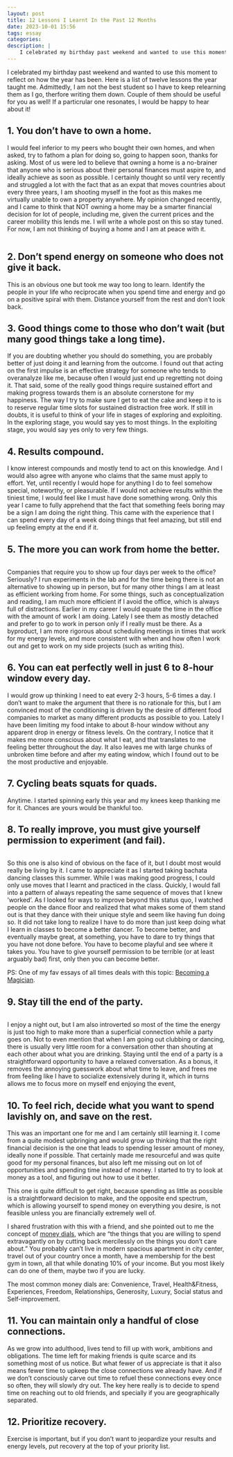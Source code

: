 ```yaml
---
layout: post
title: 12 Lessons I Learnt In the Past 12 Months
date: 2023-10-01 15:56
tags: essay
categories:
description: |
    I celebrated my birthday past weekend and wanted to use this moment to reflect on how the year has been. Here is a list of twelve lessons the year taught me. Admittedly, I am not the best student so I have to keep relearning them as I go, therfore writing them down. Couple of them should be useful for you as well! If a particrular one resonates, I would be happy to hear about it!
---
```

I celebrated my birthday past weekend and wanted to use this moment to reflect on how the year has been. Here is a list of twelve lessons the year taught me. Admittedly, I am not the best student so I have to keep relearning them as I go, therfore writing them down. Couple of them should be useful for you as well! If a particrular one resonates, I would be happy to hear about it!


## 1. You don’t have to own a home.

I would feel inferior to my peers who bought their own homes, and when asked, try to fathom a plan for doing so, going to happen soon, thanks for asking.
Most of us were led to believe that owning a home is a no-brainer that anyone who is serious about their personal finances must aspire to, and ideally achieve as soon as possible. I certainly thought so until very recently and struggled a lot with the fact that as an expat that moves countries about every three years, I am shooting myself in the foot as this makes me virtually unable to own a property anywhere. My opinion changed recently, and I came to think that NOT owning a home may be a smarter financial decision for lot of people, including me, given the current prices and the career mobility this lends me. I will write a whole post on this so stay tuned. For now, I am not thinking of buying a home and I am at peace with it.

<div class="img_row">
	<img class="col three" src="{{ site.baseurl }}/img/housingmarket.png" alt="" title="Header"/>
</div>
<div class="col three caption">
</div>

## 2. Don’t spend energy on someone who does not give it back.

This is an obvious one but took me way too long to learn. Identify the people in your life who reciprocate when you spend time and energy and go on a positive spiral with them. Distance yourself from the rest and don’t look back.

## 3. Good things come to those who don’t wait (but many good things take a long time).

If you are doubting whether you should do something, you are probably better of just doing it and learning from the outcome. I found out that acting on the first impulse is an effective strategy for someone who tends to overanalyze like me, because often I would just end up regretting not doing it.
That said, some of the really good things require sustained effort and making progress towards them is an absolute cornerstone for my happiness. The way I try to make sure I get to eat the cake and keep it to is to reserve regular time slots for sustained distraction free work.
If still in doubts, it is useful to think of your life in stages of exploring and exploiting. In the exploring stage, you would say yes to most things. In the exploiting stage, you would say yes only to very few things.

## 4. Results compound.

I know interest compounds and mostly tend to act on this knowledge. And I would also agree with anyone who claims that the same must apply to effort. Yet, until recently I would hope for anything I do to feel somehow special, noteworthy, or pleasurable. If I would not achieve results within the tiniest time, I would feel like I must have done something wrong. Only this year I came to fully apprehend that the fact that something feels boring may be a sign I am doing the right thing. This came with the experience that I can spend every day of a week doing things that feel amazing, but still end up feeling empty at the end if it.

## 5. The more you can work from home the better.

<div class="img_row">
	<img class="col three" src="{{ site.baseurl }}/img/wfh_dog.png" alt="" title="Header"/>
</div>
<div class="col three caption">
</div>

Companies that require you to show up four days per week to the office? Seriously? I run experiments in the lab and for the time being there is not an alternative to showing up in person, but for many other things I am at least as efficient working from home. For some things, such as conceptualization and reading, I am much more efficient if I avoid the office, which is always full of distractions.
Earlier in my career I would equate the time in the office with the amount of work I am doing. Lately I see them as mostly detached and prefer to go to work in person only if I really must be there. As a byproduct, I am more rigorous about scheduling meetings in times that work for my energy levels, and more consistent with when and how often I work out and get to work on my side projects (such as writing this).


## 6. You can eat perfectly well in just 6 to 8-hour window every day.

I would grow up thinking I need to eat every 2-3 hours, 5-6 times a day. I don’t want to make the argument that there is no rationale for this, but I am convinced most of the conditioning is driven by the desire of different food companies to market as many different products as possible to you. Lately I have been limiting my food intake to about 8-hour window without any apparent drop in energy or fitness levels. On the contrary, I notice that it makes me more conscious about what I eat, and that translates to me feeling better throughout the day. It also leaves me with large chunks of unbroken time before and after my eating window, which I found out to be the most productive and enjoyable. 

## 7. Cycling beats squats for quads.

Anytime. I started spinning early this year and my knees keep thanking me for it. Chances are yours would be thankful too.

## 8. To really improve, you must give yourself permission to experiment (and fail).

<div class="img_row">
	<img class="col three" src="{{ site.baseurl }}/img/swing-dance.gif" alt="" title="Header"/>
</div>
<div class="col three caption">
</div>

So this one is also kind of obvious on the face of it, but I doubt most would really be living by it. I came to appreciate it as I started taking bachata dancing classes this summer. While I was making good progress, I could only use moves that I learnt and practiced in the class. Quickly, I would fall into a pattern of always repeating the same sequence of moves that I knew ’worked’.
As I looked for ways to improve beyond this status quo, I watched people on the dance floor and realized that what makes some of them stand out is that they dance with their unique style and seem like having fun doing so. It did not take long to realize I have to do more than just keep doing what I learn in classes to become a better dancer. 
To become better, and eventually maybe great, at something, you have to dare to try things that you have not done before. You have to become playful and see where it takes you. You have to give yourself permission to be terrible (or at least arguably bad) first, only then you can become better.

PS: One of my fav essays of all times deals with this topic: [Becoming a Magician](https://autotranslucence.com/2018/03/30/becoming-a-magician/).


## 9. Stay till the end of the party.

<div class="img_row">
	<img class="col three" src="{{ site.baseurl }}/img/afterparty.png" alt="" title="Header"/>
</div>
<div class="col three caption">
</div>

I enjoy a night out, but I am also introverted so most of the time the energy is just too high to make more than a superficial connection while a party goes on. Not to even mention that when I am going out clubbing or dancing, there is usually very little room for a conversation other than shouting at each other about what you are drinking.
Staying until the end of a party is a straightforward opportunity to have a relaxed conversation. As a bonus, it removes the annoying guesswork about what time to leave, and frees me from feeling like I have to socialize extensively during it, which in turns allows me to focus more on myself end enjoying the event,


## 10. To feel rich, decide what you want to spend lavishly on, and save on the rest.

This was an important one for me and I am certainly still learning it. I come from a quite modest upbringing and would grow up thinking that the right financial decision is the one that leads to spending lesser amount of money, ideally none if possible. That certainly made me resourceful and was quite good for my personal finances, but also left me missing out on lot of opportunities and spending time instead of money. I started to try to look at money as a tool, and figuring out how to use it better.

This one is quite difficult to get right, because spending as little as possible is a straightforward decision to make, and the opposite end spectrum, which is allowing yourself to spend money on everything you desire, is not feasible unless you are financially extremely well of.

I shared frustration with this with a friend, and she pointed out to me the concept of [money dials](https://www.iwillteachyoutoberich.com/money-dials/), which are “the things that you are willing to spend extravagantly on by cutting back mercilessly on the things you don’t care about.” You probably can’t live in modern spacious apartment in city center, travel out of your country once a month, have a membership for the best gym in town, all that while donating 10% of your income. But you most likely can do one of them, maybe two if you are lucky. 

The most common money dials are: Convenience, Travel, Health&Fitness, Experiences, Freedom, Relationships, Generosity, Luxury, Social status and Self-improvement.

## 11. You can maintain only a handful of close connections.

As we grow into adulthood, lives tend to fill up with work, ambitions and obligations. The time left for making friends is quite scarce and its something most of us notice. But what fewer of us appreciate is that it also means fewer time to upkeep the close connections we already have. And if we don’t consciously carve out time to refuel these connections evey once so often, they will slowly dry out.
The key here really is to decide to spend time on reaching out to old friends, and specially if you are geographically separated.

## 12. Prioritize recovery.

Exercise is important, but if you don’t want to jeopardize your results and energy levels, put recovery at the top of your priority list.


